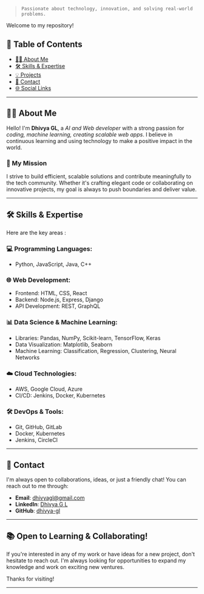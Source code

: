 
> ``` Passionate about technology, innovation, and solving real-world problems. ```

Welcome to my  repository! 


## 🚀 Table of Contents

- [👩‍💻 About Me](#-about-me)
- [🛠 Skills & Expertise](#-skills--expertise)
- [💡 Projects](#-projects)
- [📧 Contact](#-contact)
- [🌐 Social Links](#-social-links)

---

## 👩‍💻 About Me

Hello! I'm **Dhivya GL**, a *AI and Web developer* with a strong passion for _coding, machine learning, creating scalable web apps_. I believe in continuous learning and using technology to make a positive impact in the world.

### 🌟 My Mission
I strive to build efficient, scalable solutions and contribute meaningfully to the tech community. Whether it's crafting elegant code or collaborating on innovative projects, my goal is always to push boundaries and deliver value.

---

## 🛠 Skills & Expertise

Here are the key areas :

### 💻 **Programming Languages:**
- Python, JavaScript, Java, C++

### 🌐 **Web Development:**
- Frontend: HTML, CSS, React
- Backend: Node.js, Express, Django
- API Development: REST, GraphQL

### 📊 **Data Science & Machine Learning:**
- Libraries: Pandas, NumPy, Scikit-learn, TensorFlow, Keras
- Data Visualization: Matplotlib, Seaborn
- Machine Learning: Classification, Regression, Clustering, Neural Networks

### ☁️ **Cloud Technologies:**
- AWS, Google Cloud, Azure
- CI/CD: Jenkins, Docker, Kubernetes

### 🛠 **DevOps & Tools:**
- Git, GitHub, GitLab
- Docker, Kubernetes
- Jenkins, CircleCI

---



## 📧 Contact

I'm always open to collaborations, ideas, or just a friendly chat! You can reach out to me through:

- **Email**: [dhivyagl@gmail.com](mailto:dhivyagl@gmail.com)
- **LinkedIn**: [Dhivya G L](https://linkedin.com/in/your-profile)
- **GitHub**: [dhivya-gl](https://github.com/dhivya-gl)

---



## 📚 Open to Learning & Collaborating!

If you're interested in any of my work or have ideas for a new project, don't hesitate to reach out. I'm always looking for opportunities to expand my knowledge and work on exciting new ventures.

Thanks for visiting!

---
